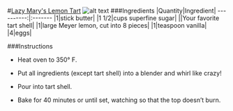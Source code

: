 #[Lazy Mary's Lemon Tart](http://food52.com/recipes/1374-lazy-mary-s-lemon-tart)
![alt text](https://images.food52.com/K_SMHCbLWAF0FR4c9SGLy0vvC-8=/753x502/ecaac223-4c57-4926-aa7b-97be6d54d8d2--food52_12-18-12-1328.jpg)
###Ingredients
|Quantity|Ingredient|
----------:|:-------
|1|stick butter|
|1 1/2|cups superfine sugar|
||Your favorite tart shell|
|1|large Meyer lemon, cut into 8 pieces|
|1|teaspoon vanilla|
|4|eggs|

###Instructions

* Heat oven to 350° F.

* Put all ingredients (except tart shell) into a blender and whirl like crazy!

* Pour into tart shell.

* Bake for 40 minutes or until set, watching so that the top doesn’t burn.
